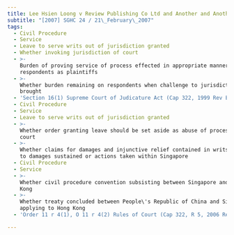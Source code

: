```yaml
---
title: Lee Hsien Loong v Review Publishing Co Ltd and Another and Another Suit
subtitle: "[2007] SGHC 24 / 21\_February\_2007"
tags:
  - Civil Procedure
  - Service
  - Leave to serve writs out of jurisdiction granted
  - Whether invoking jurisdiction of court
  - >-
    Burden of proving service of process effected in appropriate manner lying on
    respondents as plaintiffs
  - >-
    Whether burden remaining on respondents when challenge to jurisdiction
    brought
  - 'Section 16(1) Supreme Court of Judicature Act (Cap 322, 1999 Rev Ed)'
  - Civil Procedure
  - Service
  - Leave to serve writs out of jurisdiction granted
  - >-
    Whether order granting leave should be set aside as abuse of process of
    court
  - >-
    Whether claims for damages and injunctive relief contained in writs confined
    to damages sustained or actions taken within Singapore
  - Civil Procedure
  - Service
  - >-
    Whether civil procedure convention subsisting between Singapore and Hong
    Kong
  - >-
    Whether treaty concluded between People\'s Republic of China and Singapore
    applying to Hong Kong
  - 'Order 11 r 4(1), O 11 r 4(2) Rules of Court (Cap 322, R 5, 2006 Rev Ed)'

---
```


